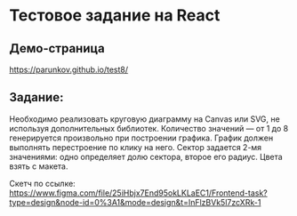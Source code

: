 # Тестовое задание на React

## Демо-страница

https://parunkov.github.io/test8/

## Задание:

Необходимо реализовать круговую диаграмму на Canvas или SVG, не используя дополнительных библиотек. Количество значений — от 1 до 8 генерируется произвольно при построении графика. График должен выполнять перестроение по клику на него. Сектор задается 2-мя значениями: одно определяет долю сектора, второе его радиус. Цвета взять с макета.

Скетч по ссылке: https://www.figma.com/file/25iHbjx7End95okLKLaEC1/Frontend-task?type=design&node-id=0%3A1&mode=design&t=InFlzBVk5l7zcXRk-1

